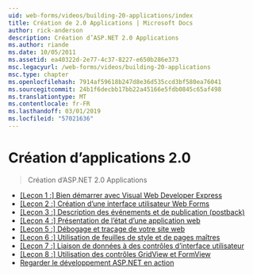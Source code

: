 ```yaml
---
uid: web-forms/videos/building-20-applications/index
title: Création de 2.0 Applications | Microsoft Docs
author: rick-anderson
description: Création d’ASP.NET 2.0 Applications
ms.author: riande
ms.date: 10/05/2011
ms.assetid: ea40322d-2e77-4c37-8227-e650b286e373
msc.legacyurl: /web-forms/videos/building-20-applications
msc.type: chapter
ms.openlocfilehash: 7914af59618b247d8e36d535ccd3bf580ea76041
ms.sourcegitcommit: 24b1f6decbb17bb22a45166e5fdb0845c65af498
ms.translationtype: MT
ms.contentlocale: fr-FR
ms.lasthandoff: 03/01/2019
ms.locfileid: "57021636"
---
```

<a name="building-20-applications"></a>Création d’applications 2.0
====================
> Création d’ASP.NET 2.0 Applications


- [[Leçon 1 :] Bien démarrer avec Visual Web Developer Express](lesson-1-getting-started-with-visual-web-developer-express.md)
- [[Leçon 2 :] Création d’une interface utilisateur Web Forms](lesson-2-creating-a-web-forms-user-interface.md)
- [[Leçon 3 :] Description des événements et de publication (postback)](lesson-3-understanding-more-about-events-and-postback.md)
- [[Leçon 4 :] Présentation de l’état d’une application web](lesson-4-understanding-web-application-state.md)
- [[Leçon 5 :] Débogage et traçage de votre site web](lesson-5-debugging-and-tracing-your-website.md)
- [[Leçon 6 :] Utilisation de feuilles de style et de pages maîtres](lesson-6-working-with-stylesheets-and-master-pages.md)
- [[Leçon 7 :] Liaison de données à des contrôles d’interface utilisateur](lesson-7-databinding-to-user-interface-controls.md)
- [[Leçon 8 :] Utilisation des contrôles GridView et FormView](lesson-8-working-with-the-gridview-and-formview.md)
- [Regarder le développement ASP.NET en action](watch-aspnet-development-in-action.md)
